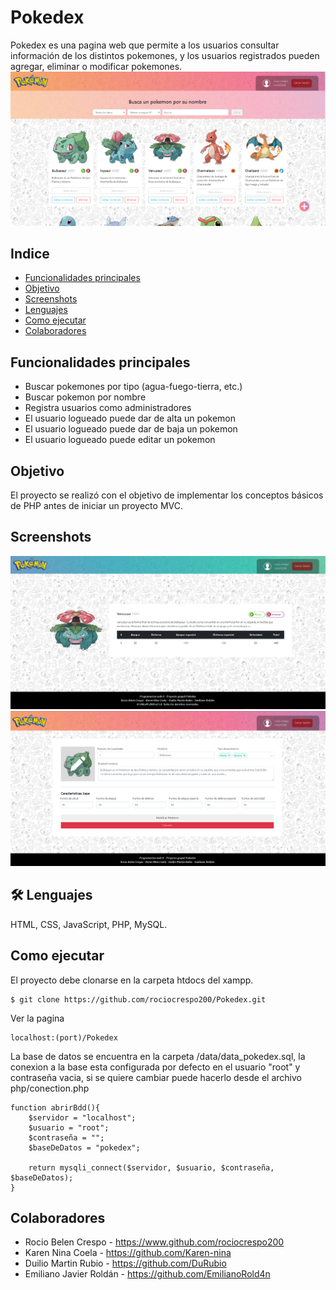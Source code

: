 # Pokedex

Pokedex es una pagina web que permite a los usuarios consultar información de los distintos pokemones, y los usuarios registrados pueden agregar, eliminar o modificar pokemones.
<br>
![Logo](/imagenes/presentacion/home.png)

## Indice
* [Funcionalidades principales](#funcionalidades-principales)
* [Objetivo](#objetivo)
* [Screenshots](#screenshots)
* [Lenguajes](#-Lenguajes)
* [Como ejecutar](#como-ejecutar)
* [Colaboradores](#colaboradores)

## Funcionalidades principales
- Buscar pokemones por tipo (agua-fuego-tierra, etc.)
- Buscar pokemon por nombre
- Registra usuarios como administradores
- El usuario logueado puede dar de alta un pokemon
- El usuario logueado puede dar de baja un pokemon
- El usuario logueado puede editar un pokemon

## Objetivo
El proyecto se realizó con el objetivo de implementar los conceptos básicos de PHP antes de iniciar un proyecto MVC.

## Screenshots
![Logo](/imagenes/presentacion/espec.png)
![Logo](/imagenes/presentacion/editar.png)

## 🛠 Lenguajes
HTML, CSS, JavaScript, PHP, MySQL.

## Como ejecutar
El proyecto debe clonarse en la carpeta htdocs del xampp.
```
$ git clone https://github.com/rociocrespo200/Pokedex.git
```
Ver la pagina
```
localhost:(port)/Pokedex
```
La base de datos se encuentra en la carpeta /data/data_pokedex.sql, la conexion a la base esta configurada por defecto en el usuario "root" y contraseña vacia, si se quiere cambiar puede hacerlo desde el archivo php/conection.php  
```
function abrirBdd(){
    $servidor = "localhost";
    $usuario = "root";
    $contraseña = "";
    $baseDeDatos = "pokedex";

    return mysqli_connect($servidor, $usuario, $contraseña, $baseDeDatos);
}
```

## Colaboradores
- Rocio Belen Crespo - https://www.github.com/rociocrespo200
- Karen Nina Coela - https://github.com/Karen-nina
- Duilio Martin Rubio - https://github.com/DuRubio
- Emiliano Javier Roldán - https://github.com/EmilianoRold4n
